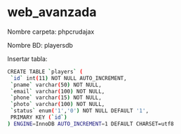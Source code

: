 # web_avanzada

  Nombre carpeta: phpcrudajax
  
  Nombre BD: playersdb
  
  Insertar tabla:
  ```sh
  CREATE TABLE `players` (
   `id` int(11) NOT NULL AUTO_INCREMENT,
   `pname` varchar(50) NOT NULL,
   `email` varchar(100) NOT NULL,
   `phone` varchar(15) NOT NULL,
   `photo` varchar(100) NOT NULL,
   `status` enum('1','0') NOT NULL DEFAULT '1',
   PRIMARY KEY (`id`)
  ) ENGINE=InnoDB AUTO_INCREMENT=1 DEFAULT CHARSET=utf8
  ```
